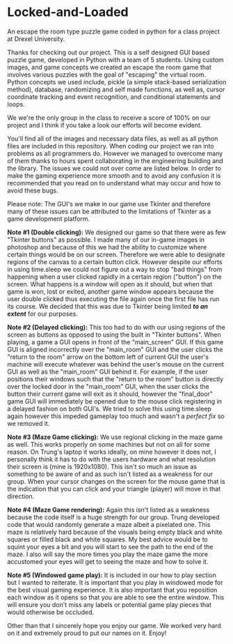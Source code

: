 # Locked-and-Loaded
An escape the room type puzzle game coded in python for a class project at Drexel University.

Thanks for checking out our project. This is a self designed GUI based puzzle game, developed in Python with a team of 5 students. Using custom images, and game concepts we created an escape the room game that involves various puzzles with the goal of "escaping" the virtual room. Python concepts we used include, pickle (a simple stack-based serialization method), database, randomizing and self made functions, as well as, cursor coordinate tracking and event recognition, and conditional statements and loops.

We we're the only group in the class to receive a score of 100% on our project and I think if you take a look our efforts will become evident.

You'll find all of the images and necessary data files, as well as all python files are included in this repository. When coding our project we ran into problems as all programmers do. However we managed to overcome many of them thanks to hours spent collaborating in the engineering building and the library. The issues we could not over come are listed below. In order to make the gaming experience more smooth and to avoid any confusion it is recommended that you read on to understand what may occur and how to avoid these bugs.

Please note: The GUI's we make in our game use Tkinter and therefore many of these issues can be attributed to the limitations of Tkinter as a game development platform.

**Note #1 (Double clicking):**
We designed our game so that there were as few "Tkinter buttons" as possible. I made many of our in-game images in photoshop and because of this we had the ability to customize where certain things would be on our screen. Therefore we were able to designate regions of the canvas to a certain button click. However despite our efforts in using time.sleep we could not figure out a way to stop "bad things" from happening when a user clicked rapidly in a certain region ("button") on the screen. What happens is a window will open as it should, but when that game is won, lost or exited, another game window appears because the user double clicked thus executing the file again once the first file has run its course. We decided that this was due to Tkinter being limited __*to an extent*__ for our purposes.

**Note #2 (Delayed clicking):**
This too had to do with our using regions of the screen as buttons as opposed to using the built in "Tkinter buttons". When playing, a game a GUI opens in front of the "main_screen" GUI. If this game GUI is aligned incorrectly over the "main_room" GUI and the user clicks the "return to the room" arrow on the bottom left of current GUI the user's machine will execute whatever was behind the user's mouse on the current GUI as well as the "main_room" GUI behind it. For example, if the user positions their windows such that the "return to the room" button is directly over the locked door in the "main_room" GUI, when the user clicks the button their current game will exit as it should, however the "final_door" game GUI will immediately be opened due to the mouse click registering in a delayed fashion on both GUI's. We tried to solve this using time.sleep again however this impeded gameplay too much and wasn't a *perfect fix* so we removed it.

**Note #3 (Maze Game clicking):**
We use regional clicking in the maze game as well. This works properly on some machines but not on all for some reason. On Trung's laptop it works ideally, on mine however it does not, I personally think it has to do with the users hardware and what resolution their screen is (mine is 1920x1080). This isn't so much an issue as something to be aware of and as such isn't listed as a weakness for our group. When your cursor changes on the screen for the mouse game that is the indication that you can click and your triangle (player) will move in that direction.

**Note #4 (Maze Game rendering):**
Again this isn't listed as a weakness because the code itself is a huge strength for our group. Trung developed code that would randomly generate a maze albeit a pixelated one. This maze is relatively hard because of the visuals being empty black and white squares or filled black and white squares. My best advice would be to squint your eyes a bit and you will start to see the path to the end of the maze. I also will say the more times you play the maze game the more accustomed your eyes will get to seeing the maze and how to solve it.

**Note #5 (Windowed game play):**
It is included in our how to play section but I wanted to reiterate. It is important that you play in windowed mode for the best visual gaming experience. It is also important that you reposition each window as it opens so that you are able to see the entire window. This will ensure you don't miss any labels or potential game play pieces that would otherwise be occluded.

Other than that I sincerely hope you enjoy our game. We worked very hard on it and extremely proud to put our names on it. Enjoy!
